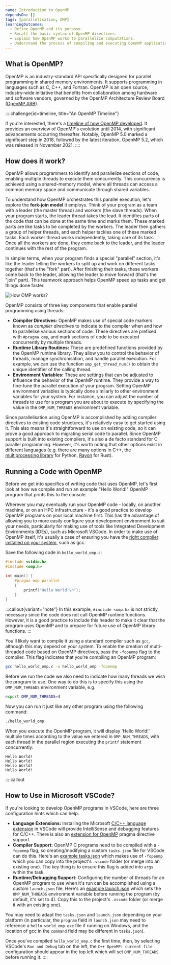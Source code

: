 ```yaml
---
name: Introduction to OpenMP
dependsOn: []
tags: [parallelisation, OMP]
learningOutcomes:
  - Define OpenMP and its purpose.
  - Recall the basic syntax of OpenMP directives.
  - Explain how OpenMP works to parallelize computations.
  - Understand the process of compiling and executing OpenMP applications.
---
```


## What is OpenMP?

OpenMP is an industry-standard API specifically designed for parallel programming in shared memory environments. It supports programming in languages such as C, C++, 
and Fortran. OpenMP is an open source, industry-wide initiative that benefits from collaboration among hardware and software vendors, governed by the OpenMP Architecture Review Board ([OpenMP ARB](https://www.openmp.org/)).

::::challenge{id=timeline, title="An OpenMP Timeline"}

If you're interested, there's a [timeline of how OpenMP developed](https://www.openmp.org/uncategorized/openmp-timeline/).
It provides an overview of OpenMP's evolution until 2014, with significant advancements
occurring thereafter. Notably, OpenMP 5.0 marked a significant step in 2018, followed by the latest
iteration, OpenMP 5.2, which was released in November 2021.
::::

## How does it work?

OpenMP allows programmers to identify and parallelize sections of code, enabling multiple threads to execute them concurrently. This concurrency is achieved using a shared-memory model, where all threads can access a common memory space and communicate through shared variables.

To understand how OpenMP orchestrates this parallel execution, let's explore the **fork-join model** it employs. Think of your program as a team with a leader (the master thread) and workers (the slave threads). When your program starts, the leader thread takes the lead. It identifies parts of the code that can be done at the same time and marks them. These marked parts are like tasks to be completed by the workers. The leader then gathers a group of helper threads, and each helper tackles one of these marked tasks. Each worker thread works independently, taking care of its task. Once all the workers are done, they come back to the leader, and the leader continues with the rest of the program.

In simpler terms, when your program finds a special "parallel" section, it's like the leader telling the workers to split up and work on different tasks together (that's the "fork" part). After finishing their tasks, these workers come back to the leader, allowing the leader to move forward (that's the "join" part). This teamwork approach helps OpenMP speed up tasks and get things done faster.

![How OMP works?](fig/fork-join.png)

OpenMP consists of three key components that enable parallel programming using threads:

- **Compiler Directives:** OpenMP makes use of special code markers known as *compiler directives* to indicate to the compiler when and how to parallelise various sections of code. These directives are prefixed with `#pragma omp`, and mark sections of code to be executed concurrently by multiple threads.
- **Runtime Library Routines:** These are predefined functions provided by the OpenMP runtime library. They allow you to control the behavior of threads, manage synchronisation, and handle parallel execution. For example, we can use the function `omp_get_thread_num()` to obtain the unique identifier of the calling thread.
- **Environment Variables:** These are settings that can be adjusted to influence the behavior of the OpenMP runtime. They provide a way to fine-tune the parallel execution of your program. Setting OpenMP environment variables is typically done similarly to other environment variables for your system. 
For instance, you can adjust the number of threads to use for a program you are about to execute by specifying the value in the `OMP_NUM_THREADS` environment variable.

Since parallelisation using OpenMP is accomplished by adding compiler directives to existing code structures, it's relatively easy to get started using it.
This also means it's straightforward to use on existing code, so it can prove a good approach to migrating serial code to parallel.
Since OpenMP support is built into existing compilers, it's also a de facto standard for C parallel programming.
However, it's worth noting that other options exist in different languages (e.g. there are many options in C++, the [multiprocessing library](https://docs.python.org/3/library/multiprocessing.html) for Python, [Rayon](https://docs.rs/rayon/latest/rayon/) for Rust).

## Running a Code with OpenMP

Before we get into specifics of writing code that uses OpenMP, let's first look at how we compile and run an example "Hello World!" OpenMP program that prints this to the console.

Wherever you may eventually run your OpenMP code - locally, on another machine, or on an HPC infrastructure - it's a good practice to develop OpenMP programs on your local machine first.
This has the advantage of allowing you to more easily configure your development environment to suit your needs, particularly for making use of tools like Integrated Development Environments (IDEs), such as Microsoft VSCode.
In order to make use of OpenMP itself, it's usually a case of ensuring you have the [right compiler installed on your system](https://www.openmp.org/resources/openmp-compilers-tools/), such as gcc.

Save the following code in `hello_world_omp.c`:

~~~c
#include <stdio.h>
#include <omp.h>

int main() {
    #pragma omp parallel
    {
        printf("Hello World!\n");
    }
}
~~~
:::callout{variant="note"}
In this example, `#include <omp.h>` is not strictly necessary since the code does 
not call OpenMP runtime functions. However, it is a good practice to include this header to make it clear that 
the program uses OpenMP and to prepare for future use of OpenMP library functions.
:::

You'll likely want to compile it using a standard compiler such as `gcc`, although this may depend on your 
system. To enable the creation of multi-threaded code based on OpenMP directives, pass the `-fopenmp` flag to the compiler. 
This flag indicates that you're compiling an OpenMP program:

~~~bash
gcc hello_world_omp.c -o hello_world_omp -fopenmp
~~~

Before we run the code we also need to indicate how many threads we wish the program to use.
One way to do this is to specify this using the `OMP_NUM_THREADS` environment variable, e.g.

~~~bash
export OMP_NUM_THREADS=4
~~~

Now you can run it just like any other program using the following command:

~~~bash
./hello_world_omp
~~~

When you execute the OpenMP program,
it will display 'Hello World!' multiple times according to the value we entered in `OMP_NUM_THREADS`,
with each thread in the parallel region executing the `printf` statement concurrently:

~~~text
Hello World!
Hello World!
Hello World!
Hello World!
~~~

::::callout

## How to Use in Microsoft VSCode?

If you're looking to develop OpenMP programs in VSCode, here are three configuration hints which can help:

- **Language Extensions:** Installing the Microsoft [C/C++ language extension](https://marketplace.visualstudio.com/items?itemName=ms-vscode.cpptools) in VSCode will provide IntelliSense and debugging features for C/C++. There is also an [extension for OpenMP](https://marketplace.visualstudio.com/items?itemName=idma88.omp-pragma) pragma directive support.
- **Compiler Support:** OpenMP C programs need to be compiled with a `-fopenmp` flag, so creating/modifying a custom `tasks.json` file for VSCode can do this. Here's an [example tasks.json](code/vscode/tasks.json) which makes use of `-fopenmp` which you can copy into the project's `.vscode` folder (or merge into an existing one). The key thing is to ensure this flag is added into `args` within the task.
- **Runtime/Debugging Support:** Configuring the number of threads for an OpenMP program to use when it's run can be accomplished using a custom `launch.json` file. Here's an [example launch.json](code/vscode/launch.json) which sets the `OMP_NUM_THREADS` environment variable before running the program (by default, it's set to 4). Copy this to the project's `.vscode` folder (or merge it with an existing one).

You may need to adapt the `tasks.json` and `launch.json` depending on your platform (in particular, the `program` field in `launch.json` may need to reference a `hello_world_omp.exe` file if running on Windows, and the location of gcc in the `command` field may be different in `tasks.json`).

Once you've compiled `hello_world_omp.c` the first time, then, by selecting VSCode's `Run and Debug` tab on the left, the `C++ OpenMP: current file` configuration should appear in the top left which will set `OMP_NUM_THREADS` before running it.
::::